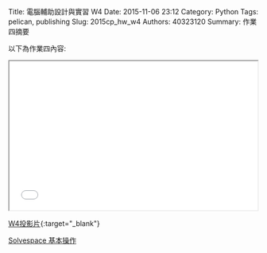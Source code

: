 Title: 電腦輔助設計與實習  W4
Date: 2015-11-06 23:12
Category: Python
Tags: pelican, publishing
Slug: 2015cp_hw_w4
Authors: 40323120
Summary: 作業四摘要

以下為作業四內容:

<iframe src="40323120_cp_w4_p.html" width="500" height="300"></iframe>

[W4投影片](40323120_cp_w4_p.html){:target="_blank"}

<a href="http://solvespace.com/bracket.pl" target="_blank">Solvespace 基本操作</a>



